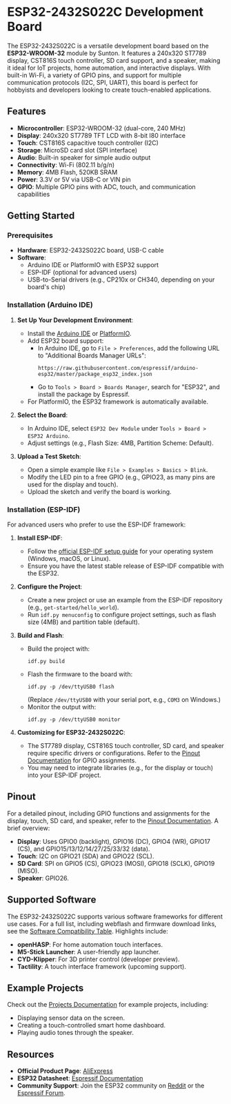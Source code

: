 # ESP32-2432S022C Development Board

The ESP32-2432S022C is a versatile development board based on the **ESP32-WROOM-32** module by Sunton. It features a 240x320 ST7789 display, CST816S touch controller, SD card support, and a speaker, making it ideal for IoT projects, home automation, and interactive displays. With built-in Wi-Fi, a variety of GPIO pins, and support for multiple communication protocols (I2C, SPI, UART), this board is perfect for hobbyists and developers looking to create touch-enabled applications.

## Features

- **Microcontroller**: ESP32-WROOM-32 (dual-core, 240 MHz)
- **Display**: 240x320 ST7789 TFT LCD with 8-bit I80 interface
- **Touch**: CST816S capacitive touch controller (I2C)
- **Storage**: MicroSD card slot (SPI interface)
- **Audio**: Built-in speaker for simple audio output
- **Connectivity**: Wi-Fi (802.11 b/g/n)
- **Memory**: 4MB Flash, 520KB SRAM
- **Power**: 3.3V or 5V via USB-C or VIN pin
- **GPIO**: Multiple GPIO pins with ADC, touch, and communication capabilities

## Getting Started

### Prerequisites

- **Hardware**: ESP32-2432S022C board, USB-C cable
- **Software**:
  - Arduino IDE or PlatformIO with ESP32 support
  - ESP-IDF (optional for advanced users)
  - USB-to-Serial drivers (e.g., CP210x or CH340, depending on your board's chip)

### Installation (Arduino IDE)

1. **Set Up Your Development Environment**:
   - Install the [Arduino IDE](https://www.arduino.cc/en/software) or [PlatformIO](https://platformio.org/).
   - Add ESP32 board support:
     - In Arduino IDE, go to `File > Preferences`, add the following URL to "Additional Boards Manager URLs":
       ```
       https://raw.githubusercontent.com/espressif/arduino-esp32/master/package_esp32_index.json
       ```
     - Go to `Tools > Board > Boards Manager`, search for "ESP32", and install the package by Espressif.
   - For PlatformIO, the ESP32 framework is automatically available.

2. **Select the Board**:
   - In Arduino IDE, select `ESP32 Dev Module` under `Tools > Board > ESP32 Arduino`.
   - Adjust settings (e.g., Flash Size: 4MB, Partition Scheme: Default).

3. **Upload a Test Sketch**:
   - Open a simple example like `File > Examples > Basics > Blink`.
   - Modify the LED pin to a free GPIO (e.g., GPIO23, as many pins are used for the display and touch).
   - Upload the sketch and verify the board is working.

### Installation (ESP-IDF)

For advanced users who prefer to use the ESP-IDF framework:

1. **Install ESP-IDF**:
   - Follow the [official ESP-IDF setup guide](https://docs.espressif.com/projects/esp-idf/en/latest/esp32/get-started/index.html) for your operating system (Windows, macOS, or Linux).
   - Ensure you have the latest stable release of ESP-IDF compatible with the ESP32.

2. **Configure the Project**:
   - Create a new project or use an example from the ESP-IDF repository (e.g., `get-started/hello_world`).
   - Run `idf.py menuconfig` to configure project settings, such as flash size (4MB) and partition table (default).

3. **Build and Flash**:
   - Build the project with:
     ```
     idf.py build
     ```
   - Flash the firmware to the board with:
     ```
     idf.py -p /dev/ttyUSB0 flash
     ```
     (Replace `/dev/ttyUSB0` with your serial port, e.g., `COM3` on Windows.)
   - Monitor the output with:
     ```
     idf.py -p /dev/ttyUSB0 monitor
     ```

4. **Customizing for ESP32-2432S022C**:
   - The ST7789 display, CST816S touch controller, SD card, and speaker require specific drivers or configurations. Refer to the [Pinout Documentation](PINOUT.md) for GPIO assignments.
   - You may need to integrate libraries (e.g., for the display or touch) into your ESP-IDF project.

## Pinout

For a detailed pinout, including GPIO functions and assignments for the display, touch, SD card, and speaker, refer to the [Pinout Documentation](PINOUT.md). A brief overview:

- **Display**: Uses GPIO0 (backlight), GPIO16 (DC), GPIO4 (WR), GPIO17 (CS), and GPIO15/13/12/14/27/25/33/32 (data).
- **Touch**: I2C on GPIO21 (SDA) and GPIO22 (SCL).
- **SD Card**: SPI on GPIO5 (CS), GPIO23 (MOSI), GPIO18 (SCLK), GPIO19 (MISO).
- **Speaker**: GPIO26.

## Supported Software

The ESP32-2432S022C supports various software frameworks for different use cases. For a full list, including webflash and firmware download links, see the [Software Compatibility Table](SUPPORTED.md). Highlights include:

- **openHASP**: For home automation touch interfaces.
- **M5-Stick Launcher**: A user-friendly app launcher.
- **CYD-Klipper**: For 3D printer control (developer preview).
- **Tactility**: A touch interface framework (upcoming support).

## Example Projects

Check out the [Projects Documentation](projects.md) for example projects, including:
- Displaying sensor data on the screen.
- Creating a touch-controlled smart home dashboard.
- Playing audio tones through the speaker.

## Resources

- **Official Product Page**: [AliExpress](https://www.aliexpress.com/item/1005006284154750.html)
- **ESP32 Datasheet**: [Espressif Documentation](https://www.espressif.com/sites/default/files/documentation/esp32_datasheet_en.pdf)
- **Community Support**: Join the ESP32 community on [Reddit](https://www.reddit.com/r/esp32/) or the [Espressif Forum](https://esp32.com/).

